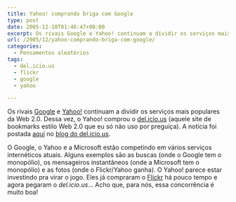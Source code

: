 ```yaml
---
title: Yahoo! comprando briga com Google
type: post
date: 2005-12-10T01:46:47+00:00
excerpt: Os rivais Google e Yahoo! continuam a dividir os serviços mais populares da Web 2.0.
url: /2005/12/yahoo-comprando-briga-com-google/
categories:
  - Pensamentos aleatórios
tags:
  - del.icio.us
  - flickr
  - google
  - yahoo

---
```

Os rivais [Google][1] e [Yahoo!][2] continuam a dividir os serviços mais populares da Web 2.0. Dessa vez, o Yahoo! comprou o [del.icio.us][3] (aquele site de bookmarks estilo Web 2.0 que eu só não uso por preguiça). A notícia foi postada [aqui][4] no [blog do del.icio.us][5].

O Google, o Yahoo e a Microsoft estão competindo em vários serviços internéticos atuais. Alguns exemplos são as buscas (onde o Google tem o monopólio), os mensageiros instantâneos (onde a Microsoft tem o monopólio) e as fotos (onde o Flickr/Yahoo ganha). O Yahoo! parece estar investindo pra virar o jogo. Eles já compraram o [Flickr][6] há pouco tempo e agora pegaram o _del.icio.us_… Acho que, para nós, essa concorrência é muito boa!

 [1]: http://www.google.com
 [2]: http://www.yahoo.com
 [3]: http://del.icio.us
 [4]: http://blog.del.icio.us/blog/2005/12/yahoo.html
 [5]: http://blog.del.icio.us/
 [6]: http://www.flickr.com

